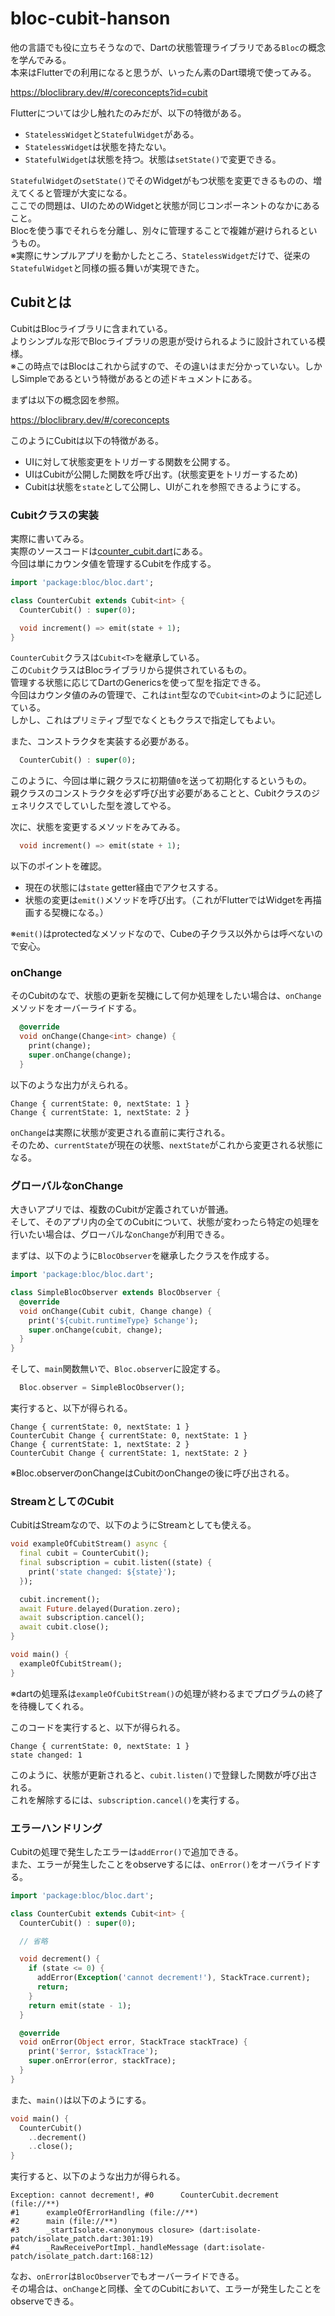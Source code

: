 # bloc-cubit-hanson
他の言語でも役に立ちそうなので、Dartの状態管理ライブラリである`Bloc`の概念を学んでみる。  
本来はFlutterでの利用になると思うが、いったん素のDart環境で使ってみる。  

https://bloclibrary.dev/#/coreconcepts?id=cubit

Flutterについては少し触れたのみだが、以下の特徴がある。

- `StatelessWidget`と`StatefulWidget`がある。
- `StatelessWidget`は状態を持たない。
- `StatefulWidget`は状態を持つ。状態は`setState()`で変更できる。

`StatefulWidget`の`setState()`でそのWidgetがもつ状態を変更できるものの、増えてくると管理が大変になる。  
ここでの問題は、UIのためのWidgetと状態が同じコンポーネントのなかにあること。  
Blocを使う事でそれらを分離し、別々に管理することで複雑が避けられるというもの。  
※実際にサンプルアプリを動かしたところ、`StatelessWidget`だけで、従来の`StatefulWidget`と同様の振る舞いが実現できた。  

## Cubitとは
CubitはBlocライブラリに含まれている。  
よりシンプルな形でBlocライブラリの恩恵が受けられるように設計されている模様。  
※この時点ではBlocはこれから試すので、その違いはまだ分かっていない。しかしSimpleであるという特徴があるとの述ドキュメントにある。  

まずは以下の概念図を参照。  

https://bloclibrary.dev/#/coreconcepts

このようにCubitは以下の特徴がある。  
- UIに対して状態変更をトリガーする関数を公開する。
- UIはCubitが公開した関数を呼び出す。(状態変更をトリガーするため)
- Cubitは状態を`state`として公開し、UIがこれを参照できるようにする。


### Cubitクラスの実装

実際に書いてみる。  
実際のソースコードは[counter_cubit.dart](./counter_cubit.dart)にある。  
今回は単にカウンタ値を管理するCubitを作成する。  

```dart
import 'package:bloc/bloc.dart';

class CounterCubit extends Cubit<int> {
  CounterCubit() : super(0);

  void increment() => emit(state + 1);
}
```

`CounterCubit`クラスは`Cubit<T>`を継承している。  
この`Cubit`クラスはBlocライブラリから提供されているもの。  
管理する状態に応じてDartのGenericsを使って型を指定できる。  
今回はカウンタ値のみの管理で、これは`int`型なので`Cubit<int>`のように記述している。  
しかし、これはプリミティブ型でなくともクラスで指定してもよい。  

また、コンストラクタを実装する必要がある。  

```dart
  CounterCubit() : super(0);
```

このように、今回は単に親クラスに初期値`0`を送って初期化するというもの。  
親クラスのコンストラクタを必ず呼び出す必要があることと、Cubitクラスのジェネリクスでしていした型を渡してやる。  

次に、状態を変更するメソッドをみてみる。  


```dart
  void increment() => emit(state + 1);
```

以下のポイントを確認。  

- 現在の状態には`state` getter経由でアクセスする。  
- 状態の変更は`emit()`メソッドを呼び出す。（これがFlutterではWidgetを再描画する契機になる。）

※`emit()`はprotectedなメソッドなので、Cubeの子クラス以外からは呼べないので安心。  

### onChange
そのCubitのなで、状態の更新を契機にして何か処理をしたい場合は、`onChange`メソッドをオーバーライドする。  

```dart
  @override
  void onChange(Change<int> change) {
    print(change);
    super.onChange(change);
  }
```

以下のような出力がえられる。  

```
Change { currentState: 0, nextState: 1 }
Change { currentState: 1, nextState: 2 }
```
`onChange`は実際に状態が変更される直前に実行される。  
そのため、`currentState`が現在の状態、`nextState`がこれから変更される状態になる。  

### グローバルなonChange
大きいアプリでは、複数のCubitが定義されていが普通。  
そして、そのアプリ内の全てのCubitについて、状態が変わったら特定の処理を行いたい場合は、グローバルな`onChange`が利用できる。  

まずは、以下のように`BlocObserver`を継承したクラスを作成する。  

```dart
import 'package:bloc/bloc.dart';

class SimpleBlocObserver extends BlocObserver {
  @override
  void onChange(Cubit cubit, Change change) {
    print('${cubit.runtimeType} $change');
    super.onChange(cubit, change);
  }
}
```

そして、`main`関数無いで、`Bloc.observer`に設定する。  

```dart
  Bloc.observer = SimpleBlocObserver();
```

実行すると、以下が得られる。  

```
Change { currentState: 0, nextState: 1 }
CounterCubit Change { currentState: 0, nextState: 1 }
Change { currentState: 1, nextState: 2 }
CounterCubit Change { currentState: 1, nextState: 2 }
```

※Bloc.observerのonChangeはCubitのonChangeの後に呼び出される。

### StreamとしてのCubit
CubitはStreamなので、以下のようにStreamとしても使える。  

```dart
void exampleOfCubitStream() async {
  final cubit = CounterCubit();
  final subscription = cubit.listen((state) {
    print('state changed: ${state}');
  });

  cubit.increment();
  await Future.delayed(Duration.zero);
  await subscription.cancel();
  await cubit.close();
}

void main() {
  exampleOfCubitStream();
}
```

※dartの処理系は`exampleOfCubitStream()`の処理が終わるまでプログラムの終了を待機してくれる。  

このコードを実行すると、以下が得られる。  

```
Change { currentState: 0, nextState: 1 }
state changed: 1
```

このように、状態が更新されると、`cubit.listen()`で登録した関数が呼び出される。  
これを解除するには、`subscription.cancel()`を実行する。  

### エラーハンドリング
Cubitの処理で発生したエラーは`addError()`で追加できる。  
また、エラーが発生したことをobserveするには、`onError()`をオーバライドする。  


```dart
import 'package:bloc/bloc.dart';

class CounterCubit extends Cubit<int> {
  CounterCubit() : super(0);

  // 省略

  void decrement() {
    if (state <= 0) {
      addError(Exception('cannot decrement!'), StackTrace.current);
      return;
    }
    return emit(state - 1);
  }

  @override
  void onError(Object error, StackTrace stackTrace) {
    print('$error, $stackTrace');
    super.onError(error, stackTrace);
  }
}

```

また、`main()`は以下のようにする。  

```dart
void main() {
  CounterCubit()
    ..decrement()
    ..close();
}
```

実行すると、以下のような出力が得られる。  

```
Exception: cannot decrement!, #0      CounterCubit.decrement (file://**)
#1      exampleOfErrorHandling (file://**)
#2      main (file://**)
#3      _startIsolate.<anonymous closure> (dart:isolate-patch/isolate_patch.dart:301:19)
#4      _RawReceivePortImpl._handleMessage (dart:isolate-patch/isolate_patch.dart:168:12)
```

なお、`onError`は`BlocObserver`でもオーバーライドできる。  
その場合は、`onChange`と同様、全てのCubitにおいて、エラーが発生したことをobserveできる。  

